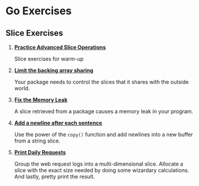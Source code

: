 # Go Exercises
## Slice Exercises

1. **[Practice Advanced Slice Operations](https://github.com/4ppe/Go-Exercises/tree/main/slices/adv-ops-practice)**

    Slice exercises for warm-up

2. **[Limit the backing array sharing](https://github.com/4ppe/Go-Exercises/tree/main/slices/limit-the-backing-array-sharing)**

    Your package needs to control the slices that it shares with the outside world.

3. **[Fix the Memory Leak](https://github.com/4ppe/Go-Exercises/tree/main/slices/fix-the-memory-leak)**

    A slice retrieved from a package causes a memory leak in your program.

4. **[Add a newline after each sentence](https://github.com/4ppe/Go-Exercises/tree/main/slices/add-lines)**

    Use the power of the `copy()` function and add newlines into a new buffer from a string slice.

5. **[Print Daily Requests](https://github.com/4ppe/Go-Exercises/tree/main/slices/print-daily-requestss)**

    Group the web request logs into a multi-dimensional slice. Allocate a slice with the exact size needed by doing some wizardary calculations. And lastly, pretty print the result.
